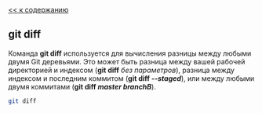 [<< к содержанию](./readme.md)

## git diff

Команда **git diff** используется для вычисления разницы между любыми двумя Git деревьями. Это может быть разница между вашей рабочей директорией и индексом (**git diff** *без параметров*), разница между индексом и последним коммитом (**git diff *--staged***), или между любыми двумя коммитами (**git diff *master branchB***).

```bash
git diff
```